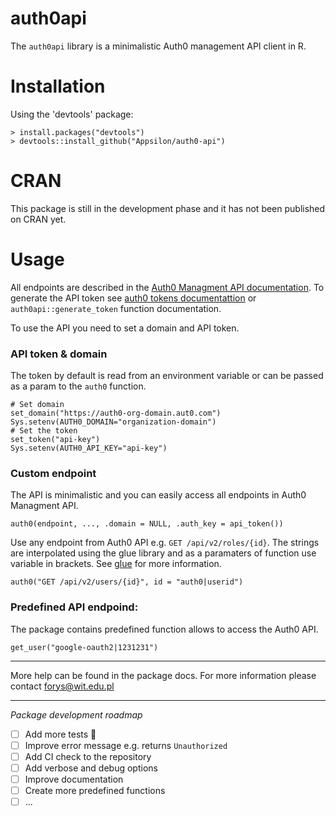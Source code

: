 # auth0api
The `auth0api` library is a minimalistic Auth0 management API client in R.


# Installation #

Using the 'devtools' package:

    > install.packages("devtools")
    > devtools::install_github("Appsilon/auth0-api")

# CRAN
This package is still in the development phase and it has not been published on CRAN yet.

# Usage
All endpoints are described in the [Auth0 Managment API documentation](https://auth0.com/docs/api/management/v2/).
To generate the API token see [auth0 tokens documentattion](https://auth0.com/docs/api/management/v2/tokens) or `auth0api::generate_token` function documentation.

To use the API you need to set a domain and API token.

### API token & domain

The token by default is read from an environment variable or can be passed as a param to the `auth0` function.
```
# Set domain
set_domain("https://auth0-org-domain.aut0.com")
Sys.setenv(AUTH0_DOMAIN="organization-domain")
# Set the token
set_token("api-key")
Sys.setenv(AUTH0_API_KEY="api-key")
```

### Custom endpoint
The API is minimalistic and you can easily access all endpoints in Auth0 Managment API.
```
auth0(endpoint, ..., .domain = NULL, .auth_key = api_token())
```
Use any endpoint from Auth0 API e.g. `GET /api/v2/roles/{id}`. The strings are interpolated using the glue library and as a paramaters of function use variable in brackets. See [glue](https://github.com/tidyverse/glue) for more information.
```
auth0("GET /api/v2/users/{id}", id = "auth0|userid")
```

### Predefined API endpoind:

The package contains predefined function allows to access the Auth0 API.
```
get_user("google-oauth2|1231231")
```

---
More help can be found in the package docs.
For more information please contact forys@wit.edu.pl

---
*Package development roadmap*

- [ ] Add more tests :rocket:
- [ ] Improve error message e.g. returns `Unauthorized`
- [ ] Add CI check to the repository
- [ ] Add verbose and debug options
- [ ] Improve documentation
- [ ] Create more predefined functions
- [ ] ...
